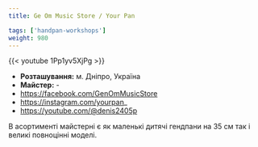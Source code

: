 ```yaml
---
title: Ge Om Music Store / Your Pan

tags: ['handpan-workshops']
weight: 980
---
```

{{< youtube 1Pp1yv5XjPg >}}

- **Розташування:** м. Дніпро, Україна
- **Майстер:** -
- https://facebook.com/GenOmMusicStore
- https://instagram.com/yourpan_
- https://youtube.com/@denis2405p

В асортименті майстерні є як маленькі дитячі гендпани на 35 см так і великі повноцінні моделі.
